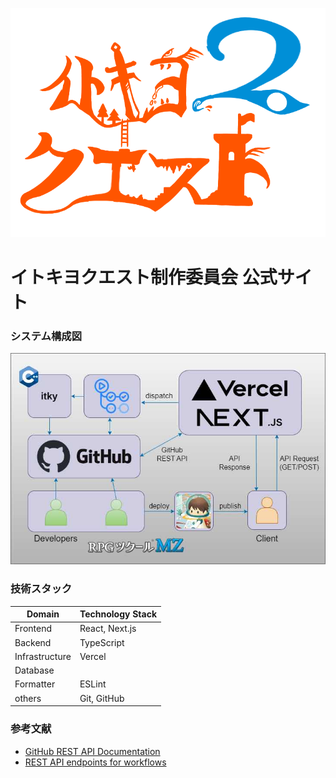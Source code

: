 ![header](./public/images/IMG_7845.png)
# イトキヨクエスト制作委員会 公式サイト

### システム構成図

![System Archtecture Diagram](./public/images/system_config.jpeg)

### 技術スタック

| Domain         | Technology Stack              |
| -------------- | ----------------------------- |
| Frontend       | React, Next.js                |
| Backend        | TypeScript                    |
| Infrastructure | Vercel                        |
| Database       |           |
| Formatter      | ESLint             |
| others         | Git, GitHub                   |

### 参考文献
- [GitHub REST API Documentation](https://docs.github.com/en/rest)
- [REST API endpoints for workflows](https://docs.github.com/en/rest/actions/workflows?apiVersion=2022-11-28)
